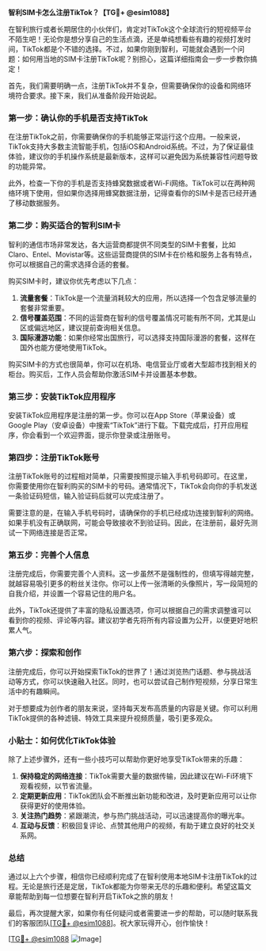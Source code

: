 **智利SIM卡怎么注册TikTok？【TG💪+ @esim1088】**

在智利旅行或者长期居住的小伙伴们，肯定对TikTok这个全球流行的短视频平台不陌生吧！无论你是想分享自己的生活点滴，还是单纯想看些有趣的视频打发时间，TikTok都是个不错的选择。不过，如果你刚到智利，可能就会遇到一个问题：如何用当地的SIM卡注册TikTok呢？别担心，这篇详细指南会一步一步教你搞定！

首先，我们需要明确一点，注册TikTok并不复杂，但需要确保你的设备和网络环境符合要求。接下来，我们从准备阶段开始说起。

### **第一步：确认你的手机是否支持TikTok**
在注册TikTok之前，你需要确保你的手机能够正常运行这个应用。一般来说，TikTok支持大多数主流智能手机，包括iOS和Android系统。不过，为了保证最佳体验，建议你的手机操作系统是最新版本，这样可以避免因为系统兼容性问题导致的功能异常。

此外，检查一下你的手机是否支持蜂窝数据或者Wi-Fi网络。TikTok可以在两种网络环境下使用，但如果你选择用蜂窝数据注册，记得查看你的SIM卡是否已经开通了移动数据服务。

### **第二步：购买适合的智利SIM卡**
智利的通信市场非常发达，各大运营商都提供不同类型的SIM卡套餐，比如Claro、Entel、Movistar等。这些运营商提供的SIM卡在价格和服务上各有特点，你可以根据自己的需求选择合适的套餐。

购买SIM卡时，建议你优先考虑以下几点：
1. **流量套餐**：TikTok是一个流量消耗较大的应用，所以选择一个包含足够流量的套餐非常重要。
2. **信号覆盖范围**：不同的运营商在智利的信号覆盖情况可能有所不同，尤其是山区或偏远地区，建议提前查询相关信息。
3. **国际漫游功能**：如果你经常出国旅行，可以选择支持国际漫游的套餐，这样在国外也能方便地使用TikTok。

购买SIM卡的方式也很简单，你可以在机场、电信营业厅或者大型超市找到相关的柜台。购买后，工作人员会帮助你激活SIM卡并设置基本参数。

### **第三步：安装TikTok应用程序**
安装TikTok应用程序是注册的第一步。你可以在App Store（苹果设备）或Google Play（安卓设备）中搜索“TikTok”进行下载。下载完成后，打开应用程序，你会看到一个欢迎界面，提示你登录或注册账号。

### **第四步：注册TikTok账号**
注册TikTok账号的过程相对简单，只需要按照提示输入手机号码即可。在这里，你需要使用你在智利购买的SIM卡的号码。通常情况下，TikTok会向你的手机发送一条验证码短信，输入验证码后就可以完成注册了。

需要注意的是，在输入手机号码时，请确保你的手机已经成功连接到智利的网络。如果手机没有正确联网，可能会导致接收不到验证码。因此，在注册前，最好先测试一下网络连接是否正常。

### **第五步：完善个人信息**
注册完成后，你需要完善个人资料。这一步虽然不是强制性的，但填写得越完整，就越容易吸引更多的粉丝关注你。你可以上传一张清晰的头像照片，写一段简短的自我介绍，并设置一个容易记住的用户名。

此外，TikTok还提供了丰富的隐私设置选项，你可以根据自己的需求调整谁可以看到你的视频、评论等内容。建议初学者先将所有内容设置为公开，以便更好地积累人气。

### **第六步：探索和创作**
注册完成后，你可以开始探索TikTok的世界了！通过浏览热门话题、参与挑战活动等方式，你可以快速融入社区。同时，也可以尝试自己制作短视频，分享日常生活中的有趣瞬间。

对于想要成为创作者的朋友来说，坚持每天发布高质量的内容是关键。你可以利用TikTok提供的各种滤镜、特效工具来提升视频质量，吸引更多观众。

### **小贴士：如何优化TikTok体验**
除了上述步骤外，还有一些小技巧可以帮助你更好地享受TikTok带来的乐趣：

1. **保持稳定的网络连接**：TikTok需要大量的数据传输，因此建议在Wi-Fi环境下观看视频，以节省流量。
2. **定期更新应用**：TikTok团队会不断推出新功能和改进，及时更新应用可以让你获得更好的使用体验。
3. **关注热门趋势**：紧跟潮流，参与热门挑战活动，可以迅速提高你的曝光率。
4. **互动与反馈**：积极回复评论、点赞其他用户的视频，有助于建立良好的社交关系网。

### **总结**
通过以上六个步骤，相信你已经顺利完成了在智利使用本地SIM卡注册TikTok的过程。无论是旅行还是定居，TikTok都能为你带来无尽的乐趣和便利。希望这篇文章能帮助到每一位想要在智利开启TikTok之旅的朋友！

最后，再次提醒大家，如果你有任何疑问或者需要进一步的帮助，可以随时联系我们的客服团队[[TG💪+ @esim1088](https://t.me/s/esim1088)]。祝大家玩得开心，创作愉快！

[[TG💪+ @esim1088](https://t.me/s/esim1088) ![Image](https://i.postimg.cc/4NQfJmqS/Snipaste-2025-05-13-00-14-12.png)]
